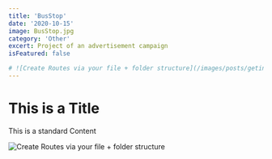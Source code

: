 ```yaml
---
title: 'BusStop'
date: '2020-10-15'
image: BusStop.jpg
category: 'Other'
excert: Project of an advertisement campaign
isFeatured: false

# ![Create Routes via your file + folder structure](/images/posts/geting-started/getting-started-nextjs.png)
---
```

# This is a Title
This is a standard Content

![Create Routes via your file + folder structure](BusStop.jpg)